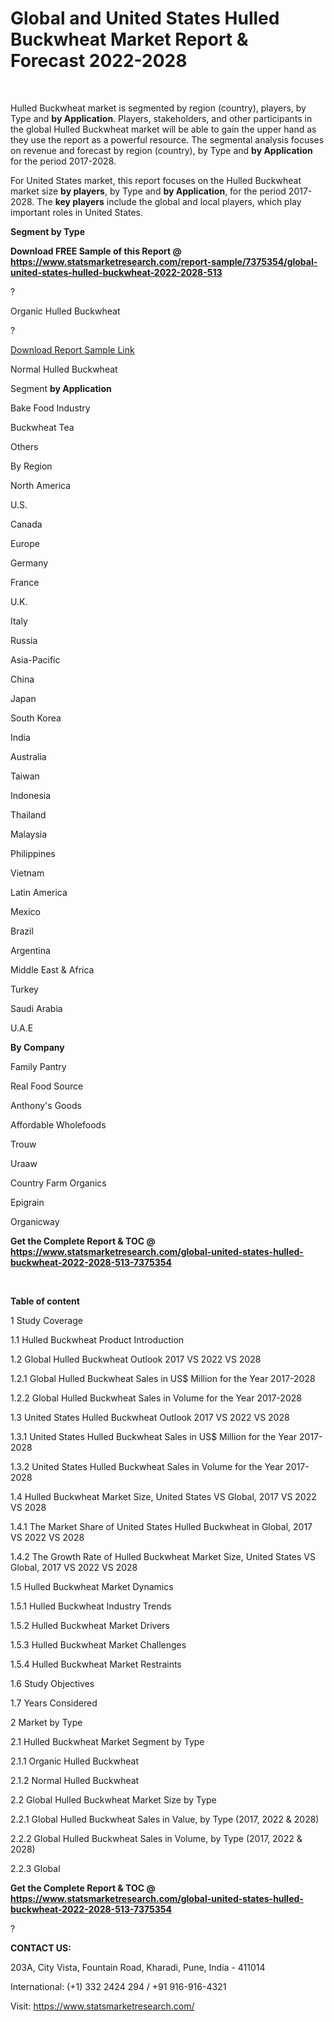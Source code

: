 <h1>Global and United States Hulled Buckwheat Market Report & Forecast 2022-2028</h1><br/><p>Hulled Buckwheat market is segmented by region (country), players, by Type and <strong>by Application</strong>. Players, stakeholders, and other participants in the global Hulled Buckwheat market will be able to gain the upper hand as they use the report as a powerful resource. The segmental analysis focuses on revenue and forecast by region (country), by Type and <strong>by Application</strong> for the period 2017-2028.</p>
 
 
 
 <p>For United States market, this report focuses on the Hulled Buckwheat market size <strong>by players</strong>, by Type and <strong>by Application</strong>, for the period 2017-2028. The <strong>key players</strong> include the global and local players, which play important roles in United States.</p>
 
 
 
 <p><strong>Segment by Type</strong></p>
 
 
 
 <div><b>Download FREE Sample of this Report @ <a href="https://www.statsmarketresearch.com/download-free-sample/7375354/global-united-states-hulled-buckwheat-2022-2028-513">https://www.statsmarketresearch.com/report-sample/7375354/global-united-states-hulled-buckwheat-2022-2028-513</a></b></div>
 
 
 
 <p>? </p>
 
 
 
 <p>Organic Hulled Buckwheat</p>
 
 
 
 <p>? </p>
 
 
 
 <p><a href="https://www.statsmarketresearch.com/download-free-sample/7375354/global-united-states-hulled-buckwheat-2022-2028-513">Download Report Sample Link</a></p>
 
 
 
 <p>Normal Hulled Buckwheat</p>
 
 
 
 <p>Segment <strong>by Application</strong></p>
 
 
 
 <p>Bake Food Industry</p>
 
 
 
 <p>Buckwheat Tea</p>
 
 
 
 <p>Others</p>
 
 
 
 <p>By Region</p>
 
 
 
 <p>North America</p>
 
 
 
 <p>U.S.</p>
 
 
 
 <p>Canada</p>
 
 
 
 <p>Europe</p>
 
 
 
 <p>Germany</p>
 
 
 
 <p>France</p>
 
 
 
 <p>U.K.</p>
 
 
 
 <p>Italy</p>
 
 
 
 <p>Russia</p>
 
 
 
 <p>Asia-Pacific</p>
 
 
 
 <p>China</p>
 
 
 
 <p>Japan</p>
 
 
 
 <p>South Korea</p>
 
 
 
 <p>India</p>
 
 
 
 <p>Australia</p>
 
 
 
 <p>Taiwan</p>
 
 
 
 <p>Indonesia</p>
 
 
 
 <p>Thailand</p>
 
 
 
 <p>Malaysia</p>
 
 
 
 <p>Philippines</p>
 
 
 
 <p>Vietnam</p>
 
 
 
 <p>Latin America</p>
 
 
 
 <p>Mexico</p>
 
 
 
 <p>Brazil</p>
 
 
 
 <p>Argentina</p>
 
 
 
 <p>Middle East & Africa</p>
 
 
 
 <p>Turkey</p>
 
 
 
 <p>Saudi Arabia</p>
 
 
 
 <p>U.A.E</p>
 
 
 
 <p><strong>By Company</strong></p>
 
 
 
 <p>Family Pantry</p>
 
 
 
 <p>Real Food Source</p>
 
 
 
 <p>Anthony&#39;s Goods</p>
 
 
 
 <p>Affordable Wholefoods</p>
 
 
 
 <p>Trouw</p>
 
 
 
 <p>Uraaw</p>
 
 
 
 <p>Country Farm Organics</p>
 
 
 
 <p>Epigrain</p>
 
 
 
 <p>Organicway</p>
 
 
 
 <div><b>Get the Complete Report & TOC @ <a href="https://www.statsmarketresearch.com/global-united-states-hulled-buckwheat-2022-2028-513-7375354">https://www.statsmarketresearch.com/global-united-states-hulled-buckwheat-2022-2028-513-7375354</a></b></div>
 
 
 
 <p><br />
 
 <b>Table of content</b></p>
 
 
 
 <p>1 Study Coverage<br />
 
 1.1 Hulled Buckwheat Product Introduction<br />
 
 1.2 Global Hulled Buckwheat Outlook 2017 VS 2022 VS 2028<br />
 
 1.2.1 Global Hulled Buckwheat Sales in US$ Million for the Year 2017-2028<br />
 
 1.2.2 Global Hulled Buckwheat Sales in Volume for the Year 2017-2028<br />
 
 1.3 United States Hulled Buckwheat Outlook 2017 VS 2022 VS 2028<br />
 
 1.3.1 United States Hulled Buckwheat Sales in US$ Million for the Year 2017-2028<br />
 
 1.3.2 United States Hulled Buckwheat Sales in Volume for the Year 2017-2028<br />
 
 1.4 Hulled Buckwheat Market Size, United States VS Global, 2017 VS 2022 VS 2028<br />
 
 1.4.1 The Market Share of United States Hulled Buckwheat in Global, 2017 VS 2022 VS 2028<br />
 
 1.4.2 The Growth Rate of Hulled Buckwheat Market Size, United States VS Global, 2017 VS 2022 VS 2028<br />
 
 1.5 Hulled Buckwheat Market Dynamics<br />
 
 1.5.1 Hulled Buckwheat Industry Trends<br />
 
 1.5.2 Hulled Buckwheat Market Drivers<br />
 
 1.5.3 Hulled Buckwheat Market Challenges<br />
 
 1.5.4 Hulled Buckwheat Market Restraints<br />
 
 1.6 Study Objectives<br />
 
 1.7 Years Considered<br />
 
 2 Market by Type<br />
 
 2.1 Hulled Buckwheat Market Segment by Type<br />
 
 2.1.1 Organic Hulled Buckwheat<br />
 
 2.1.2 Normal Hulled Buckwheat<br />
 
 2.2 Global Hulled Buckwheat Market Size by Type<br />
 
 2.2.1 Global Hulled Buckwheat Sales in Value, by Type (2017, 2022 & 2028)<br />
 
 2.2.2 Global Hulled Buckwheat Sales in Volume, by Type (2017, 2022 & 2028)<br />
 
 2.2.3 Global</p>
 
 
 
 <div><b>Get the Complete Report & TOC @ <a href="https://www.statsmarketresearch.com/global-united-states-hulled-buckwheat-2022-2028-513-7375354">https://www.statsmarketresearch.com/global-united-states-hulled-buckwheat-2022-2028-513-7375354</a></b></div>
 
 
 
 <p>? </p>
 
 
 
 <p><b>CONTACT US:</b><br />
 
 203A, City Vista, Fountain Road, Kharadi, Pune, India - 411014<br />
 
 International: (+1) 332 2424 294 / +91 916-916-4321<br />
 
 Visit: <a href="https://www.statsmarketresearch.com/">https://www.statsmarketresearch.com/</a></p>